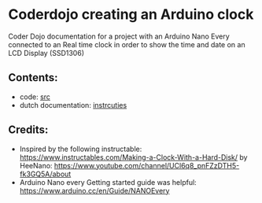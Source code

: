 # Coderdojo creating an Arduino clock
Coder Dojo documentation for a project with an Arduino Nano Every connected to an Real time clock in order to show the time and date on an LCD Display (SSD1306)

## Contents:
- code: [src](src)
- dutch documentation: [instrcuties](instructies)
## Credits:
- Inspired by the following instructable:
https://www.instructables.com/Making-a-Clock-With-a-Hard-Disk/
by HeeNano: https://www.youtube.com/channel/UCl6q8_pnFZzDTH5-fk3GQ5A/about
- Arduino Nano every Getting started guide was helpful:
https://www.arduino.cc/en/Guide/NANOEvery
